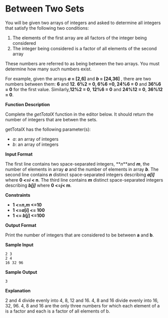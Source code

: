 # Between Two Sets

You will be given two arrays of integers and asked to determine all integers that satisfy the following two
conditions:

1. The elements of the first array are all factors of the integer being considered
2. The integer being considered is a factor of all elements of the second array

These numbers are referred to as being between the two arrays. You must determine how many such
numbers exist.

For example, given the arrays **_a_ = [2,6]** and **_b_ = [24,36]** , there are two numbers between them: **6** and
**12**. **6%2 = 0, 6%6 =0, 24%6 = 0** and **36%6 = 0** for the first value. Similarly,**12%2 = 0**, **12%6 = 0** and **24%12 = 0**, **36%12 = 0**.

**Function Description**

Complete the _getTotalX_ function in the editor below. It should return the number of integers that are
betwen the sets.

getTotalX has the following parameter(s):
- _a_: an array of integers
- _b_: an array of integers

**Input Format**

The first line contains two space-separated integers, **_n_**and **_m_**, the number of elements in array **_a_** and the
number of elements in array **_b_**.
The second line contains **_n_** distinct space-separated integers describing **_a[i]_** where **0 <=_i_ < n**.
The third line contains **_m_** distinct space-separated integers describing **_b[j]_** where **0 <=_j_< m**.

**Constraints**
- **1 <=_n_,_m_ <=10**
- **1 <=_a_[_i_] <= 100**
- **1 <= _b_[_j_] <=100**

**Output Format**

Print the number of integers that are considered to be between __a__ and __b__.

**Sample Input**

```
2 3
2 4
16 32 96
```
**Sample Output**

```
3
```
**Explanation**

2 and 4 divide evenly into 4, 8, 12 and 16.
4, 8 and 16 divide evenly into 16, 32, 96.
4, 8 and 16 are the only three numbers for which each element of a is a factor and each is a factor of all
elements of b.


